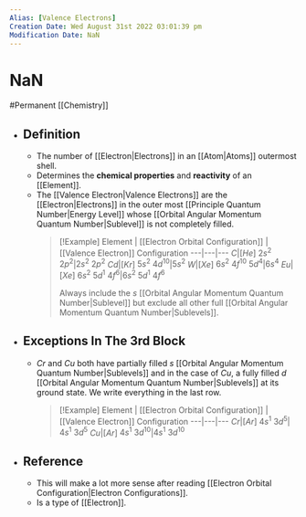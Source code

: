 ```yaml
---
Alias: [Valence Electrons]
Creation Date: Wed August 31st 2022 03:01:39 pm 
Modification Date: NaN
---
```

# NaN
#Permanent [[Chemistry]]

- ## Definition
	- The number of [[Electron|Electrons]] in an [[Atom|Atoms]] outermost shell.
	- Determines the **chemical properties** and **reactivity** of an [[Element]].
	- The [[Valence Electron|Valence Electrons]] are the [[Electron|Electrons]] in the outer most [[Principle Quantum Number|Energy Level]] whose [[Orbital Angular Momentum Quantum Number|Sublevel]] is not completely filled.
	  > [!Example]
	  > Element | [[Electron Orbital Configuration]] | [[Valence Electron]] Configuration
	  > ---|---|---
	  > $C$|$[He]$ $2s^2$ $2p^2$|$2s^2$ $2p^2$
	  > $Cd$|$[Kr]$ $5s^2$ $4d^{10}$|$5s^2$
	  > $W$|$[Xe]$ $6s^2$ $4f^{10}$ $5d^4$|$6s^4$
	  > $Eu$|$[Xe]$ $6s^2$ $5d^1$ $4f^6$|$6s^2$ $5d^1$ $4f^6$
	  > 
	  > Always include the $s$ [[Orbital Angular Momentum Quantum Number|Sublevel]] but exclude all other full [[Orbital Angular Momentum Quantum Number|Sublevels]].
- ## Exceptions In The 3rd Block
	- $Cr$ and $Cu$ both have partially filled $s$ [[Orbital Angular Momentum Quantum Number|Sublevels]] and in the case of $Cu$, a fully filled $d$ [[Orbital Angular Momentum Quantum Number|Sublevels]] at its ground state. We write everything in the last row.
	  > [!Example]
	  > Element | [[Electron Orbital Configuration]] | [[Valence Electron]] Configuration
	  > ---|---|---
	  > $Cr$|$[Ar]$ $4s^1$ $3d^5$| $4s^1$ $3d^5$
	  > $Cu$|$[Ar]$ $4s^1$ $3d^{10}$|$4s^1$ $3d^{10}$
	  
- ## Reference
	- This will make a lot more sense after reading [[Electron Orbital Configuration|Electron Configurations]].
	- Is a type of [[Electron]].